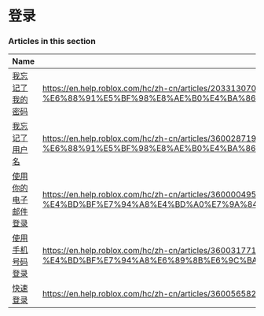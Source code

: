 # 登录  
### Articles in this section
Name|URL
-|-
[我忘记了我的密码](./我忘记了我的密码.html) |https://en.help.roblox.com/hc/zh-cn/articles/203313070-%E6%88%91%E5%BF%98%E8%AE%B0%E4%BA%86%E6%88%91%E7%9A%84%E5%AF%86%E7%A0%81
[我忘记了用户名](./我忘记了用户名.html) |https://en.help.roblox.com/hc/zh-cn/articles/360028719931-%E6%88%91%E5%BF%98%E8%AE%B0%E4%BA%86%E7%94%A8%E6%88%B7%E5%90%8D
[使用你的电子邮件登录](./使用你的电子邮件登录.html) |https://en.help.roblox.com/hc/zh-cn/articles/360000495826-%E4%BD%BF%E7%94%A8%E4%BD%A0%E7%9A%84%E7%94%B5%E5%AD%90%E9%82%AE%E4%BB%B6%E7%99%BB%E5%BD%95
[使用手机号码登录](./使用手机号码登录.html) |https://en.help.roblox.com/hc/zh-cn/articles/360031771371-%E4%BD%BF%E7%94%A8%E6%89%8B%E6%9C%BA%E5%8F%B7%E7%A0%81%E7%99%BB%E5%BD%95
[快速登录](./快速登录.html) |https://en.help.roblox.com/hc/zh-cn/articles/360056582012-%E5%BF%AB%E9%80%9F%E7%99%BB%E5%BD%95